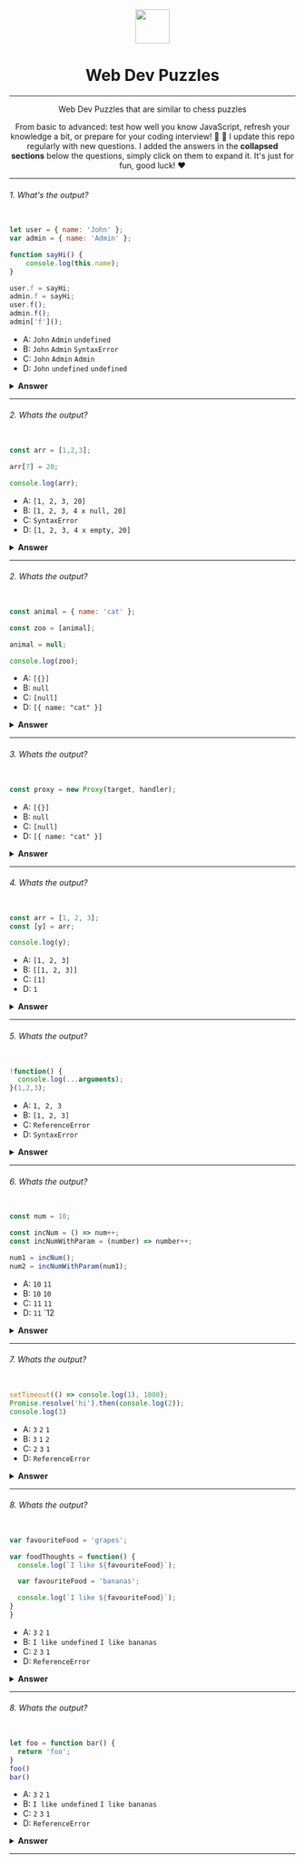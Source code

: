 <div align="center">
  <img height="60" src="https://img.icons8.com/color/344/javascript.png">
  <h1>Web Dev Puzzles</h1>

---

<span>Web Dev Puzzles that are similar to chess puzzles

From basic to advanced: test how well you know JavaScript, refresh your knowledge a bit, or prepare for your coding interview! :muscle: :rocket: I update this repo regularly with new questions. I added the answers in the **collapsed sections** below the questions, simply click on them to expand it. It's just for fun, good luck! :heart:</span>



</div>


---


###### 1. What's the output?

```javascript

let user = { name: 'John' };
var admin = { name: 'Admin' };

function sayHi() {
    console.log(this.name);
}

user.f = sayHi;
admin.f = sayHi;
user.f();
admin.f();
admin['f']();

```

- A: `John` `Admin` `undefined`
- B: `John` `Admin` `SyntaxError`
- C: `John` `Admin` `Admin`
- D: `John` `undefined` `undefined`

<details><summary><b>Answer</b></summary>
<p>

#### Answer: C


And you can use square bracket notation to access properties on an object. The square bracket notation works with any string.


</p>
</details>

---

###### 2. Whats the output?

```javascript

const arr = [1,2,3]; 

arr[7] = 20;

console.log(arr);

```

- A: `[1, 2, 3, 20]`
- B: `[1, 2, 3, 4 x null, 20]`
- C: `SyntaxError`
- D: `[1, 2, 3, 4 x empty, 20]`

<details><summary><b>Answer</b></summary>
<p>

#### Answer: D

When you set a value to an element in an array that exceeds the length of the array, JavaScript creates something called "empty slots". These actually have the value of `undefined`, but you will see something like:

`[1, 2, 3, 4 x empty, 20]`

depending on where you run it (it's different for every browser, node, etc.)


</p>
</details>

---

###### 2. Whats the output?

```javascript

const animal = { name: 'cat' };

const zoo = [animal];

animal = null;

console.log(zoo);

```

- A: `[{}]`
- B: `null`
- C: `[null]`
- D: `[{ name: "cat" }]`

<details><summary><b>Answer</b></summary>
<p>

#### Answer: D

When you set a value to an element in an array that exceeds the length of the array, JavaScript creates something called "empty slots". These actually have the value of `undefined`, but you will see something like:

`[1, 2, 3, 4 x empty, 20]`

depending on where you run it (it's different for every browser, node, etc.)


</p>
</details>

---

###### 3. Whats the output?

```javascript

const proxy = new Proxy(target, handler);

```

- A: `[{}]`
- B: `null`
- C: `[null]`
- D: `[{ name: "cat" }]`

<details><summary><b>Answer</b></summary>
<p>

#### Answer: D

When you set a value to an element in an array that exceeds the length of the array, JavaScript creates something called "empty slots". These actually have the value of `undefined`, but you will see something like:

`[1, 2, 3, 4 x empty, 20]`

depending on where you run it (it's different for every browser, node, etc.)


</p>
</details>

---

###### 4. Whats the output?

```javascript

const arr = [1, 2, 3];
const [y] = arr;

console.log(y);

```

- A: `[1, 2, 3]`
- B: `[[1, 2, 3]]`	
- C: `[1]`
- D: `1`

<details><summary><b>Answer</b></summary>
<p>

#### Answer: D

Array Destructuring


</p>
</details>

---

###### 5. Whats the output?

```javascript

!function() {
  console.log(...arguments);
}(1,2,3);

```

- A: `1, 2, 3`
- B: `[1, 2, 3]`	
- C: `ReferenceError`
- D: `SyntaxError`

<details><summary><b>Answer</b></summary>
<p>

#### Answer: D

IIFE. You can use the NOT bitwise operator to start the expression.


</p>
</details>

---
<!-- One of my favourite web-dv puzzles -->
###### 6. Whats the output?

```javascript

const num = 10;

const incNum = () => num++;
const incNumWithParam = (number) => number++;

num1 = incNum();
num2 = incNumWithParam(num1);

```

- A: `10` `11`
- B: `10`	`10`
- C: `11` `11`
- D: `11` `12

<details><summary><b>Answer</b></summary>
<p>

#### Answer: B

IIFE. You can use the NOT bitwise operator to start the expression.


</p>
</details>

---

###### 7. Whats the output?

```javascript

setTimeout(() => console.log(1), 1000);
Promise.resolve('hi').then(console.log(2));
console.log(3)

```

- A: `3` `2` `1`
- B: `3`	`1` `2`
- C: `2` `3` `1`	
- D: `ReferenceError`

<details><summary><b>Answer</b></summary>
<p>

#### Answer: B

IIFE. You can use the NOT bitwise operator to start the expression.


</p>
</details>

---

###### 8. Whats the output?

```javascript

var favouriteFood = 'grapes';

var foodThoughts = function() {
  console.log(`I like ${favouriteFood}`);

  var favouriteFood = 'bananas';

  console.log(`I like ${favouriteFood}`);
}
}

```

- A: `3` `2` `1`
- B: `I like undefined`	`I like bananas`
- C: `2` `3` `1`	
- D: `ReferenceError`

<details><summary><b>Answer</b></summary>
<p>

#### Answer: B

IIFE. You can use the NOT bitwise operator to start the expression.


</p>
</details>

---

###### 8. Whats the output?

```javascript

let foo = function bar() {
  return 'foo';
}
foo()
bar()

```

- A: `3` `2` `1`
- B: `I like undefined`	`I like bananas`
- C: `2` `3` `1`	
- D: `ReferenceError`

<details><summary><b>Answer</b></summary>
<p>

#### Answer: B

bar is actually enclosed into its own scope. `bar` gets added to its won execution context variable environment


</p>
</details>

---